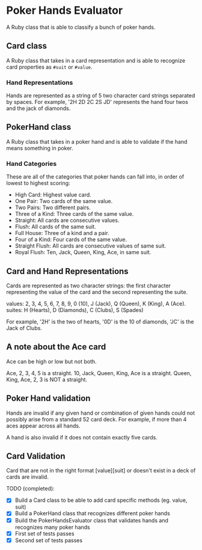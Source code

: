 # Poker Hands Evaluator

A Ruby class that is able to classify a bunch of poker hands.

## Card class

A Ruby class that takes in a card representation and is able to recognize card properties as `#suit` or `#value`.

### Hand Representations

Hands are represented as a string of 5 two character card strings separated by spaces.
For example, '2H 2D 2C 2S JD' represents the hand four twos and the jack of diamonds.


## PokerHand class

A Ruby class that takes in a poker hand and is able to validate if the hand means something in poker.

### Hand Categories

These are all of the categories that poker hands can fall into, in order of lowest to highest scoring:

* High Card: Highest value card.
* One Pair: Two cards of the same value.
* Two Pairs: Two different pairs.
* Three of a Kind: Three cards of the same value.
* Straight: All cards are consecutive values.
* Flush: All cards of the same suit.
* Full House: Three of a kind and a pair.
* Four of a Kind: Four cards of the same value.
* Straight Flush: All cards are consecutive values of same suit.
* Royal Flush: Ten, Jack, Queen, King, Ace, in same suit.

## Card and Hand Representations

Cards are represented as two character strings: the first character representing the value of the card and the second representing the suite.

values: 2, 3, 4, 5, 6, 7, 8, 9, 0 (10), J (Jack), Q (Queen), K (King), A (Ace).
suites: H (Hearts), D (Diamonds), C (Clubs), S (Spades)

For example, '2H' is the two of hearts, '0D' is the 10 of diamonds, 'JC' is the Jack of Clubs.

## A note about the Ace card

Ace can be high or low but not both.

Ace, 2, 3, 4, 5 is a straight.
10, Jack, Queen, King, Ace is a straight.
Queen, King, Ace, 2, 3 is NOT a straight.

## Poker Hand validation

Hands are invalid if any given hand or combination of given hands could not possibly arise from a standard 52 card deck. For example, if more than 4 aces appear across all hands.

A hand is also invalid if it does not contain exactly five cards.

## Card Validation

Card that are not in the right format [value][suit] or doesn't exist in a deck of cards are invalid.

TODO (completed):

- [x] Build a Card class to be able to add card specific methods (eg. value, suit)
- [x] Build a PokerHand class that recognizes different poker hands
- [x] Build the PokerHandsEvaluator class that validates hands and recognizes many poker hands
- [x] First set of tests passes
- [x] Second set of tests passes